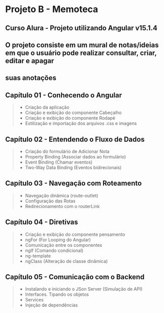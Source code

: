 # Projeto B - Memoteca

## Curso Alura - Projeto utilizando Angular v15.1.4
## O projeto consiste em um mural de notas/ideias em que o usuário pode realizar consultar, criar, editar e apagar
## suas anotações

## Capítulo 01 - Conhecendo o Angular
> * Criação da aplicação
> * Criação e exibição do componente Cabeçalho
> * Criação e exibição do componente Rodapé
> * Estilização e importação dos arquivos .css e imagens

## Capítulo 02 - Entendendo o Fluxo de Dados
> * Criação do formulário de Adicionar Nota
> * Property Binding (Associar dados ao formulário)
> * Event Binding (Chamar eventos)
> * Two-Way Data Binding (Eventos bidirecionais)

## Capítulo 03 - Navegação com Roteamento
> * Navegação dinâmica (route-outlet)
> * Configuração das Rotas
> * Redirecionamento com o routerLink

## Capítulo 04 - Diretivas
> * Criação e exibição do componente pensamento
> * ngFor (For Looping do Angular)
> * Comunicação entre os componentes
> * ngIf (Comando condicional)
> * ng-template
> * ngClass (Alteração de classe dinâmica)

## Capítulo 05 - Comunicação com o Backend
> * Instalando e iniciando o JSon Server (Simulação de API)
> * Interfaces. Tipando os objetos
> * Services
> * Injeção de dependências
